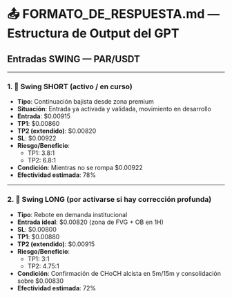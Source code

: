 
# 📤 FORMATO_DE_RESPUESTA.md — Estructura de Output del GPT

## Entradas SWING — PAR/USDT

---

### 1. 🔻 Swing SHORT (activo / en curso)

- **Tipo**: Continuación bajista desde zona premium  
- **Situación**: Entrada ya activada y validada, movimiento en desarrollo  
- **Entrada**: $0.00915  
- **TP1**: $0.00860  
- **TP2 (extendido)**: $0.00820  
- **SL**: $0.00922  
- **Riesgo/Beneficio**:
  - TP1: 3.8:1
  - TP2: 6.8:1
- **Condición**: Mientras no se rompa $0.00922  
- **Efectividad estimada**: 78%

---

### 2. 🔺 Swing LONG (por activarse si hay corrección profunda)

- **Tipo**: Rebote en demanda institucional  
- **Entrada ideal**: $0.00820 (zona de FVG + OB en 1H)  
- **SL**: $0.00800  
- **TP1**: $0.00880  
- **TP2 (extendido)**: $0.00915  
- **Riesgo/Beneficio**:
  - TP1: 3:1
  - TP2: 4.75:1
- **Condición**: Confirmación de CHoCH alcista en 5m/15m y consolidación sobre $0.00830  
- **Efectividad estimada**: 72%
